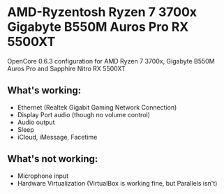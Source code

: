 # AMD-Ryzentosh Ryzen 7 3700x Gigabyte B550M Auros Pro RX 5500XT

OpenCore 0.6.3 configuration for AMD Ryzen 7 3700x, Gigabyte B550M Auros Pro and Sapphire Nitro RX 5500XT 

## What's working:

* Ethernet (Realtek Gigabit Gaming Network Connection)
* Display Port audio (though no volume control)
* Audio output
* Sleep
* iCloud, iMessage, Facetime

## What's not working:
* Microphone input 
* Hardware Virtualization (VirtualBox is working fine, but Parallels isn't)


